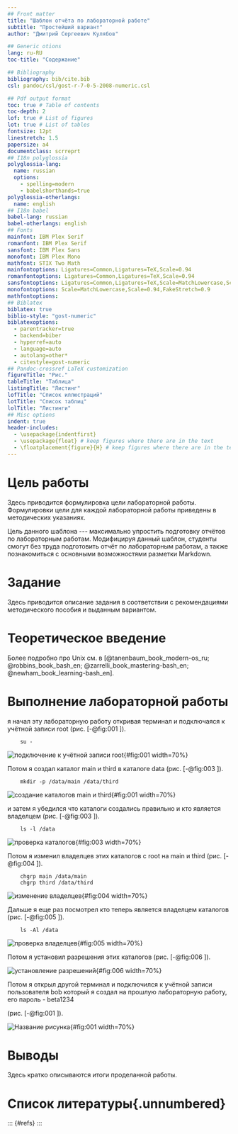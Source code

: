 ```yaml
---
## Front matter
title: "Шаблон отчёта по лабораторной работе"
subtitle: "Простейший вариант"
author: "Дмитрий Сергеевич Кулябов"

## Generic otions
lang: ru-RU
toc-title: "Содержание"

## Bibliography
bibliography: bib/cite.bib
csl: pandoc/csl/gost-r-7-0-5-2008-numeric.csl

## Pdf output format
toc: true # Table of contents
toc-depth: 2
lof: true # List of figures
lot: true # List of tables
fontsize: 12pt
linestretch: 1.5
papersize: a4
documentclass: scrreprt
## I18n polyglossia
polyglossia-lang:
  name: russian
  options:
	- spelling=modern
	- babelshorthands=true
polyglossia-otherlangs:
  name: english
## I18n babel
babel-lang: russian
babel-otherlangs: english
## Fonts
mainfont: IBM Plex Serif
romanfont: IBM Plex Serif
sansfont: IBM Plex Sans
monofont: IBM Plex Mono
mathfont: STIX Two Math
mainfontoptions: Ligatures=Common,Ligatures=TeX,Scale=0.94
romanfontoptions: Ligatures=Common,Ligatures=TeX,Scale=0.94
sansfontoptions: Ligatures=Common,Ligatures=TeX,Scale=MatchLowercase,Scale=0.94
monofontoptions: Scale=MatchLowercase,Scale=0.94,FakeStretch=0.9
mathfontoptions:
## Biblatex
biblatex: true
biblio-style: "gost-numeric"
biblatexoptions:
  - parentracker=true
  - backend=biber
  - hyperref=auto
  - language=auto
  - autolang=other*
  - citestyle=gost-numeric
## Pandoc-crossref LaTeX customization
figureTitle: "Рис."
tableTitle: "Таблица"
listingTitle: "Листинг"
lofTitle: "Список иллюстраций"
lotTitle: "Список таблиц"
lolTitle: "Листинги"
## Misc options
indent: true
header-includes:
  - \usepackage{indentfirst}
  - \usepackage{float} # keep figures where there are in the text
  - \floatplacement{figure}{H} # keep figures where there are in the text
---
```


# Цель работы

Здесь приводится формулировка цели лабораторной работы. Формулировки
цели для каждой лабораторной работы приведены в методических
указаниях.

Цель данного шаблона --- максимально упростить подготовку отчётов по
лабораторным работам.  Модифицируя данный шаблон, студенты смогут без
труда подготовить отчёт по лабораторным работам, а также познакомиться
с основными возможностями разметки Markdown.

# Задание

Здесь приводится описание задания в соответствии с рекомендациями
методического пособия и выданным вариантом.

# Теоретическое введение
                                                                              

Более подробно про Unix см. в [@tanenbaum_book_modern-os_ru; @robbins_book_bash_en; @zarrelli_book_mastering-bash_en; @newham_book_learning-bash_en].

# Выполнение лабораторной работы

я начал эту лабораторную работу откривая терминал и подключаяся к учётной записи root (рис. [-@fig:001     ]).

		su -

![подключение к учётной записи root](image/1.png){#fig:001    width=70%}

Потом я создал каталог main и third в каталоге data (рис. [-@fig:003     ]).


		mkdir -p /data/main /data/third
  
![создание каталогов main и  third](image/2.png){#fig:001    width=70%}

и затем я убедился что каталоги создались правильно и кто является владелцем (рис. [-@fig:003     ]).

		ls -l /data

![проверка каталогов](image/3.png){#fig:003    width=70%}


Потом я изменил владелцев этих каталогов с root на main и third (рис. [-@fig:004     ]).

		chgrp main /data/main
		chgrp third /data/third

![изменение владелцев](image/4.png){#fig:004    width=70%}


Дальше я еще раз посмотрел кто теперь является владелцем каталогов (рис. [-@fig:005     ]).

		ls -Al /data

![проверка владелцев](image/5.png){#fig:005    width=70%}


Потом я установил разрешения этих каталогов (рис. [-@fig:006     ]).

![установление разрешений](image/6.png){#fig:006    width=70%}


Потом я открыл другой терминал и подключился к учётной записи пользователя bob который я создал на прошлую лабораторную работу, его пароль - beta1234







(рис. [-@fig:001     ]).

![Название рисунка](image/placeimg_800_600_tech.png){#fig:001    width=70%}

# Выводы

Здесь кратко описываются итоги проделанной работы.

# Список литературы{.unnumbered}

::: {#refs}
:::
